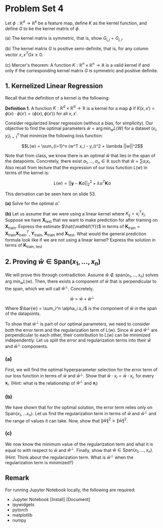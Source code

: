 # Problem Set 4

Let $`\phi: \mathbb{R}^d \to \mathbb{R}^k`$ be a feature map, define $`K`$ as the kernel function, and define $`G`$ to be the kernel matrix of $`\phi`$.

(a) The kernel matrix is symmetric, that is, show $`G_{i,j} = G_{j,i}`$.

(b) The kernel matrix $`G`$ is positive semi-definite, that is, for any column vector $`x, x^T Gx \ge 0`$.

(c) Mercer's theorem: A function $`K: \mathbb{R}^n \times \mathbb{R}^n \to \mathbb{R}`$ is a valid kernel if and only if the corresponding kernel matrix $`G`$ is symmetric and positive definite.

## 1. Kernelized Linear Regression

Recall that the definition of a kernel is the following:

**Definition 1.** A function $`K: \mathbb{R}^d \times \mathbb{R}^d \to \mathbb{R}`$ is a kernel for a map $`\phi`$ if $`K(x, x') = \phi(x) \cdot \phi(x') = \langle\phi(x), \phi(x')\rangle`$ for all $`x, x'`$.

Consider regularized linear regression (without a bias, for simplicity). Our objective to find the optimal parameters $`\hat{w} = \arg \min_w L(W)`$ for a dataset $`(x_i, y_i)_{i=1}^n`$ that minimize the following loss function:

```math
L(w) = \sum_{i=1}^n (w^T x_i - y_i)^2 + \lambda ||w||^2
```

Note that from class, we know there is an optimal $`\hat{w}`$ that lies in the span of the datapoints. Concretely, there exist $`\alpha_1, \dots, \alpha_n \in \mathbb{R}`$ such that $`\hat{w} = \sum \alpha_i x_i`$. Also recall from lecture that the expression of our loss function $`L(w)`$ in terms of the kernel is:

```math
L(w) = ||\mathbf{y} - \mathbf{K}\alpha||_2^2 + \lambda \alpha^T \mathbf{K}\alpha
```

This derivation can be seen here on slide 53.

**(a)** Solve for the optimal $`\hat{\alpha}`$.

**(b)** Let us assume that we were using a linear kernel where $`K_{ij} = x_i^T x_j`$. Suppose we have $`\mathbf{X}_{\text{test}}`$ that we want to make prediction for after training on $`\mathbf{X}_{\text{train}}`$. Express the estimate $`\hat{\mathbf{Y}}`$ in terms of $`\mathbf{K}_{\text{train}} = \mathbf{X}_{\text{train}}\mathbf{X}_{\text{train}}^T`$, $`\mathbf{Y}_{\text{train}}`$, $`\mathbf{X}_{\text{train}}`$ and $`\mathbf{X}_{\text{test}}`$. What would the general prediction formula look like if we are not using a linear kernel? Express the solution in terms of $`\mathbf{K}_{\text{train, test}}`$

## 2. Proving $`\hat{w} \in \text{Span}(x_1, ..., x_n)`$

We will prove this through contradiction. Assume $`\hat{w} \notin \text{span}(x_1,..., x_n)`$ solves $`\text{arg min}_w L(w)`$. Then, there exists a component of $`\hat{w}`$ that is perpendicular to the span, which we will call $`\hat{w}^\perp`$. Concretely,

```math
\hat{w} = \bar{w} + \hat{w}^\perp
```

Where $`\bar{w} = \sum_i^n \alpha_i x_i`$ is the component of $`\hat{w}`$ in the span of the datapoints.

To show that $`\hat{w}^\perp`$ is part of our optimal parameters, we need to consider both the error term and the regularization term of L(w). Since $`\bar{w}`$ and $`\hat{w}^\perp`$ are perpendicular to each other, their contribution to L(w) can be minimized independently. Let us split the error and regularization terms into their $`\bar{w}`$ and $`\hat{w}^\perp`$ components.

### (a)

First, we will find the optimal hyperparameter selection for the error term of our loss function in terms of $`\bar{w}`$ and $`\hat{w}^\perp`$. Show that $`\hat{w} \cdot x_i = \bar{w} \cdot x_i`$, for every $`\mathbf{x}_i`$. (Hint: what is the relationship of $`\hat{w}^\perp`$ and $`\mathbf{x}_i`$)

### (b)

We have shown that for the optimal solution, the error term relies only on $`\text{Span}(x_1,...x_n)`$. Let us find the regularization term in terms of $`\bar{w}`$ and $`\hat{w}^\perp`$ and the range of values it can take. Now, show that $`\|\hat{w}\|^2 \ge \|\bar{w}\|^2`$.

### (c)

We now know the minimum value of the regularization term and what it is equal to with respect to $`\bar{w}`$ and $`\hat{w}^\perp`$. Finally, show that $`\hat{w} \in \text{Span}(x_1,...,x_n)`$. (Hint: Think about the regularization term. What is $`\hat{w}^\perp`$ when the regularization term is minimized?)

## Remark

For running Jupyter Notebook locally, the following are required:
*   Jupyter Notebook [Install] [Document]
*   ipywidgets
*   pytorch
*   matplotlib
*   numpy
